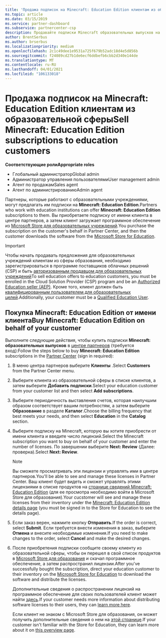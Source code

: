 ```yaml
---
title: 'Продажа подписок на Minecraft: Education Edition клиентам из образовательной сферы'
ms.topic: article
ms.date: 03/15/2019
ms.service: partner-dashboard
ms.subservice: partnercenter-csp
description: Продавайте подписки Minecraft образовательных выпусков на квалифицированных учебных учреждениях, которые затем смогут скачать их из магазина Microsoft для образовательных учреждений.
author: BrentSerbus
ms.author: brserbus
ms.localizationpriority: medium
ms.openlocfilehash: 2c1c49dee1e9531a725f679b52adc18d4e5d856b
ms.sourcegitcommit: f24089cd27b1de6ecf6ddbefb6cbb2d340e144de
ms.translationtype: MT
ms.contentlocale: ru-RU
ms.lasthandoff: 04/01/2021
ms.locfileid: "106133018"
---
```

# <a name="sell-minecraft-education-edition-subscriptions-to-education-customers"></a><span data-ttu-id="ebc01-103">Продажа подписок на Minecraft: Education Edition клиентам из образовательной сферы</span><span class="sxs-lookup"><span data-stu-id="ebc01-103">Sell Minecraft: Education Edition subscriptions to education customers</span></span>

<span data-ttu-id="ebc01-104">**Соответствующие роли**</span><span class="sxs-lookup"><span data-stu-id="ebc01-104">**Appropriate roles**</span></span>

- <span data-ttu-id="ebc01-105">Глобальный администратор</span><span class="sxs-lookup"><span data-stu-id="ebc01-105">Global admin</span></span>
- <span data-ttu-id="ebc01-106">Администратор управления пользователями</span><span class="sxs-lookup"><span data-stu-id="ebc01-106">User management admin</span></span>
- <span data-ttu-id="ebc01-107">Агент по продажам</span><span class="sxs-lookup"><span data-stu-id="ebc01-107">Sales agent</span></span>
- <span data-ttu-id="ebc01-108">Агент по администрированию</span><span class="sxs-lookup"><span data-stu-id="ebc01-108">Admin agent</span></span>

<span data-ttu-id="ebc01-109">Партнеры, которые работают с образовательными учреждениями, могут предлагать им подписки на **Minecraft: Education Edition**.</span><span class="sxs-lookup"><span data-stu-id="ebc01-109">Partners who work with education institutions can offer **Minecraft: Education Edition** subscriptions to them.</span></span> <span data-ttu-id="ebc01-110">Вы приобретаете подписку от имени клиента в центре партнеров, а затем клиент загружает программное обеспечение из [Microsoft Store для образовательных учреждений](https://educationstore.microsoft.com).</span><span class="sxs-lookup"><span data-stu-id="ebc01-110">You purchase the subscription on the customer's behalf in Partner Center, and then the customer downloads the software from the [Microsoft Store for Education](https://educationstore.microsoft.com).</span></span> 

>[!IMPORTANT]
><span data-ttu-id="ebc01-111">Чтобы начать продавать предложения для образовательных учреждений клиентам из сферы образования, необходимо зарегистрироваться в программе поставщиков облачных решений (CSP) и быть [авторизованным продавцом для образовательных учреждений](https://www.mepn.com)</span><span class="sxs-lookup"><span data-stu-id="ebc01-111">To sell education offers to education customers, you must be enrolled in the Cloud Solution Provider (CSP) program and be an [Authorized Education seller (AEP)](https://www.mepn.com).</span></span> <span data-ttu-id="ebc01-112">Кроме того, клиент должен быть [квалифицированным пользователем для образовательных целей](https://www.microsoftvolumelicensing.com/DocumentSearch.aspx?Mode=3&DocumentTypeId=7).</span><span class="sxs-lookup"><span data-stu-id="ebc01-112">Additionally, your customer must be a [Qualified Education User](https://www.microsoftvolumelicensing.com/DocumentSearch.aspx?Mode=3&DocumentTypeId=7).</span></span>  

 
## <a name="buy-minecraft-education-edition-on-behalf-of-your-customer"></a><span data-ttu-id="ebc01-113">Покупка **Minecraft: Education Edition** от имени клиента</span><span class="sxs-lookup"><span data-stu-id="ebc01-113">Buy **Minecraft: Education Edition** on behalf of your customer</span></span>

<span data-ttu-id="ebc01-114">Выполните следующие действия, чтобы купить подписки **Minecraft: образовательных выпусков** в [центре партнеров](https://partnercenter.microsoft.com/pcv/dashboard/overview
) (требуется вход):</span><span class="sxs-lookup"><span data-stu-id="ebc01-114">Follow the steps below to buy **Minecraft: Education Edition** subscriptions in the [Partner Center](https://partnercenter.microsoft.com/pcv/dashboard/overview
) (sign in required):</span></span>

  1.  <span data-ttu-id="ebc01-115">В меню центра партнеров выберите **Клиенты** .</span><span class="sxs-lookup"><span data-stu-id="ebc01-115">Select **Customers** from the Partner Center menu.</span></span>
  
  2.  <span data-ttu-id="ebc01-116">Выберите клиента из образовательной сферы в списке клиентов, а затем выберите **Добавить подписки**.</span><span class="sxs-lookup"><span data-stu-id="ebc01-116">Select your education customer from your customer list and then select **Add subscriptions**.</span></span>
  
  3.  <span data-ttu-id="ebc01-117">Выберите периодичность выставления счетов, которая наилучшим образом соответствует вашим потребностям, а затем выберите **Образование** в разделе **Каталог**.</span><span class="sxs-lookup"><span data-stu-id="ebc01-117">Choose the billing frequency that best meets your needs, and then select **Education** in the **Catalog** section.</span></span>

  4.  <span data-ttu-id="ebc01-118">Выберите подписку на Minecraft, которую вы хотите приобрести от имени клиента и введите число лицензий.</span><span class="sxs-lookup"><span data-stu-id="ebc01-118">Select the Minecraft subscription you want to buy on behalf of your customer and enter the number of licenses.</span></span> <span data-ttu-id="ebc01-119">По завершении выберите **Next: Review** (Далее: проверка).</span><span class="sxs-lookup"><span data-stu-id="ebc01-119">Select **Next: Review**.</span></span>

      >[!NOTE]
      ><span data-ttu-id="ebc01-120">Вы сможете просматривать эти лицензии и управлять ими в центре партнеров.</span><span class="sxs-lookup"><span data-stu-id="ebc01-120">You'll be able to see and manage these licenses in Partner Center.</span></span> <span data-ttu-id="ebc01-121">Ваш клиент будет видеть и сможет управлять этими лицензиями в списке продуктов на [странице сведений Minecraft: Education Edition](https://educationstore.microsoft.com/store/details/minecraft-education-edition/9nblggh4r2r6) (для ее просмотра необходимо войти в Microsoft Store для образования).</span><span class="sxs-lookup"><span data-stu-id="ebc01-121">Your cucstomer will see and manage these licenses from their inventory under the [Minecraft: Education Edition details page](https://educationstore.microsoft.com/store/details/minecraft-education-edition/9nblggh4r2r6) (you must be signed in to the Store for Education to see the details page).</span></span> 

  5.  <span data-ttu-id="ebc01-122">Если заказ верен, нажмите кнопку **Отправить**.</span><span class="sxs-lookup"><span data-stu-id="ebc01-122">If the order is correct, select **Submit**.</span></span> <span data-ttu-id="ebc01-123">Если требуется внести изменения в заказ, выберите **Отмена** и внесите необходимые изменения.</span><span class="sxs-lookup"><span data-stu-id="ebc01-123">If you need to make changes to the order, select **Cancel** and make the desired changes.</span></span>   

  6.  <span data-ttu-id="ebc01-124">После приобретения подписки сообщите своему клиенту из образовательной сферы, чтобы он перешел в свой список продуктов в [Microsoft Store для образования](https://educationstore.microsoft.com) и скачал программное обеспечение, а затем распространил лицензии.</span><span class="sxs-lookup"><span data-stu-id="ebc01-124">After you've successfully bought the subscription, direct your education customer to their inventory on the [Microsoft Store for Education](https://educationstore.microsoft.com) to download the software and distribute the licenses.</span></span>

      <span data-ttu-id="ebc01-125">Дополнительные сведения о распространении лицензий на программное обеспечение для своих пользователей клиент может найти [здесь](/education/windows/school-get-minecraft#distribute-minecraft).</span><span class="sxs-lookup"><span data-stu-id="ebc01-125">If your customer needs more information about distributing software licenses to their users, they can [learn more here](/education/windows/school-get-minecraft#distribute-minecraft).</span></span>  
  
      <span data-ttu-id="ebc01-126">Если клиент не знаком с Microsoft Store для образования, он может получить дополнительные сведения о нем на [этой странице](/microsoft-store/windows-store-for-business-overview).</span><span class="sxs-lookup"><span data-stu-id="ebc01-126">If your customer isn't familiar with the Store for Education, they can learn more about it on [this overview page](/microsoft-store/windows-store-for-business-overview).</span></span>  

